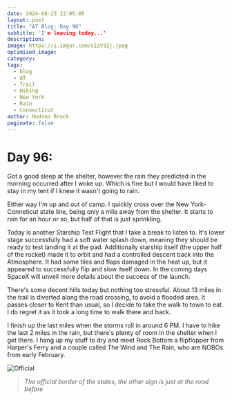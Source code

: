```yaml
---
date: 2024-08-23 22:05:05
layout: post
title: "AT Blog: Day 96"
subtitle: 'I'm leaving today...'
description:
image: https://i.imgur.com/sIzV3Zj.jpeg
optimized_image: 
category:
tags:
  - blog
  - AT
  - Trail
  - Hiking
  - New York
  - Rain
  - Connecticut
author: Hudson Brock
paginate: false
---
```


# Day 96:

Got a good sleep at the shelter, however the rain they predicted in the morning occurred after I woke up. Which is fine but I would have liked to stay in my tent if I knew it wasn't going to rain.

Either way I'm up and out of camp. I quickly cross over the New York-Conneticut state line, being only a mile away from the shelter. It starts to rain for an hour or so, but half of that is just sprinkling.

Today is another Starship Test Flight that I take a break to listen to. It's lower stage successfully had a soft water splash down, meaning they should be ready to test landing it at the pad. Additionally starship itself (the upper half of the rocket) made it to orbit and had a controlled descent back into the Atmosphere. It had some tiles and flaps damaged in the heat up, but it appeared to successfully flip and slow itself down. In the coming days SpaceX will unveil more details about the success of the launch.

 There's some decent hills today but nothing too stressful. About 13 miles in the trail is diverted along the road crossing, to avoid a flooded area. It passes closer to Kent than usual, so I decide to take the walk to town to eat. I do regret it as it took a long time to walk there and back.

I finish up the last miles when the storms roll in around 6 PM. I have to hike the last 2 miles in the rain, but there's plenty of room in the shelter when I get there. I hang up my stuff to dry and meet Rock Bottom a flipflopper from Harper's Ferry and a couple called The Wind and The Rain, who are NOBOs from early February.


![Official](https://i.imgur.com/WwULkrG.jpeg "The official border of the states, the other sign is just at the road before")

>*The official border of the states, the other sign is just at the road before*